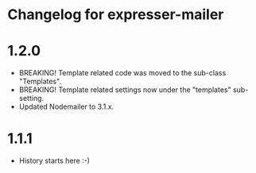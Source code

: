 # Changelog for expresser-mailer

1.2.0
=====

* BREAKING! Template related code was moved to the sub-class "Templates".
* BREAKING! Template related settings now under the "templates" sub-setting.
* Updated Nodemailer to 3.1.x.

1.1.1
=====

* History starts here :-)
